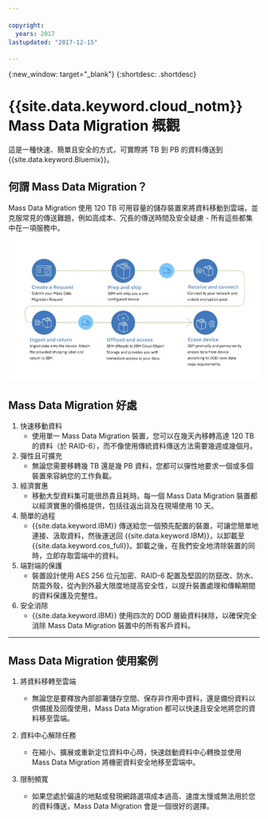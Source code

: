 ```yaml
---

copyright:
  years: 2017
lastupdated: "2017-12-15"

---
```

{:new_window: target="_blank"}
{:shortdesc: .shortdesc}

# {{site.data.keyword.cloud_notm}} Mass Data Migration 概觀

這是一種快速、簡單且安全的方式，可實際將 TB 到 PB 的資料傳送到 {{site.data.keyword.Bluemix}}。

## 何謂 Mass Data Migration？

Mass Data Migration 使用 120 TB 可用容量的儲存裝置來將資料移動到雲端，並克服常見的傳送難題，例如高成本、冗長的傳送時間及安全疑慮 - 所有這些都集中在一項服務中。

![Mass Data Migration 處理流程](/images/MDMSWorkflow.png)

## Mass Data Migration 好處
1. 快速移動資料
    - 使用單一 Mass Data Migration 裝置，您可以在幾天內移轉高達 120 TB 的資料（於 RAID-6），而不像使用傳統資料傳送方法需要幾週或幾個月。
2. 彈性且可擴充
    - 無論您需要移轉幾 TB 還是幾 PB 資料，您都可以彈性地要求一個或多個裝置來容納您的工作負載。
3. 經濟實惠
    - 移動大型資料集可能很昂貴且耗時。每一個 Mass Data Migration 裝置都以經濟實惠的價格提供，包括往返出貨及在現場使用 10 天。 
4. 簡單的過程
    - {{site.data.keyword.IBM}} 傳送給您一個預先配置的裝置，可讓您簡單地連接、汲取資料，然後運送回 {{site.data.keyword.IBM}}，以卸載至 {{site.data.keyword.cos_full}}。卸載之後，在我們安全地清除裝置的同時，立即存取雲端中的資料。
5. 端對端的保護
    - 裝置設計使用 AES 256 位元加密、RAID-6 配置及堅固的防竄改、防水、防震外殼，從內到外最大限度地提高安全性，以提升裝置處理和傳輸期間的資料保護及完整性。
6. 安全消除
    - {{site.data.keyword.IBM}} 使用四次的 DOD 層級資料抹除，以確保完全消除 Mass Data Migration 裝置中的所有客戶資料。
    
    
<hr>


## Mass Data Migration 使用案例
1. 將資料移轉至雲端
    - 無論您是要釋放內部部署儲存空間、保存非作用中資料，還是備份資料以供備援及回復使用，Mass Data Migration 都可以快速且安全地將您的資料移至雲端。

2. 資料中心解除任務
    - 在縮小、擴展或重新定位資料中心時，快速啟動資料中心轉換並使用 Mass Data Migration 將機密資料安全地移至雲端中。

3. 限制頻寬
    - 如果您處於偏遠的地點或發現網路選項成本過高、速度太慢或無法用於您的資料傳送，Mass Data Migration 會是一個很好的選擇。
